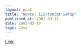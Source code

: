 ```yaml
---
layout: post
title: "Howto: IIS/Tomcat Setup"
published_at: 2002-03-17
date: 2002-03-17
tags: Java
---
```


[Link](http://members.ozemail.com.au/~lampante/howto/tomcat/iisnt/index.html)  